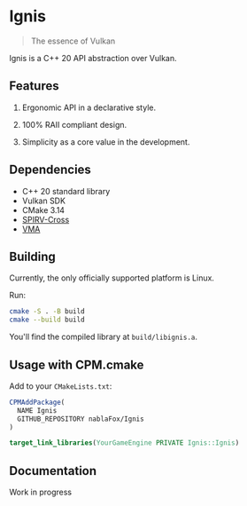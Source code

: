 # Ignis

> The essence of Vulkan

Ignis is a C++ 20 API abstraction over Vulkan.

## Features

1. Ergonomic API in a declarative style.

2. 100% RAII compliant design.

3. Simplicity as a core value in the development.

## Dependencies

- C++ 20 standard library
- Vulkan SDK
- CMake 3.14
- [SPIRV-Cross](https://github.com/KhronosGroup/SPIRV-Cross)
- [VMA](https://github.com/GPUOpen-LibrariesAndSDKs/VulkanMemoryAllocator)

## Building

Currently, the only officially supported platform is Linux. 

Run:

```sh
cmake -S . -B build
cmake --build build
```

You'll find the compiled library at `build/libignis.a`.

## Usage with CPM.cmake

Add to your `CMakeLists.txt`:

```cmake
CPMAddPackage(
  NAME Ignis
  GITHUB_REPOSITORY nablaFox/Ignis
)

target_link_libraries(YourGameEngine PRIVATE Ignis::Ignis)
```

## Documentation

Work in progress
